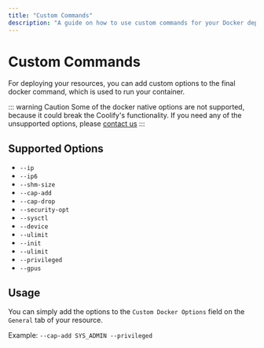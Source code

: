 ```yaml
---
title: "Custom Commands"
description: "A guide on how to use custom commands for your Docker deployments with Coolify."
---
```


# Custom Commands
For deploying your resources, you can add custom options to the final docker command, which is used to run your container.

::: warning Caution
  Some of the docker native options are not supported, because it could break the Coolify's functionality. If you need any of the unsupported options, please [contact us](/get-started/support)
:::

## Supported Options

- `--ip`
- `--ip6`
- `--shm-size`
- `--cap-add`
- `--cap-drop`
- `--security-opt`
- `--sysctl`
- `--device`
- `--ulimit`
- `--init`
- `--ulimit`
- `--privileged`
- `--gpus`

## Usage

You can simply add the options to the `Custom Docker Options` field on the `General` tab of your resource.

Example: `--cap-add SYS_ADMIN --privileged`